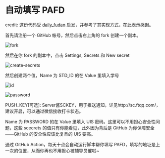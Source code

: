# 自动填写 PAFD

credit: 这份代码受 [daily_fudan](https://github.com/k652/daily_fudan) 启发，并参考了其实现方式，在此表示感谢。

首先请注册一个 GitHub 帐号，然后点击右上角的 fork 创建一个副本。

![fork](https://github.com/fducslg/pafd-automated/blob/master/docs/fork.png?raw=true)

然后在你 fork 的副本中，点击 Settings, Secrets 和 New secret

![create-secrets](https://github.com/fducslg/pafd-automated/blob/master/docs/create-secrets.png?raw=true)

然后创建两个值，Name 为 STD_ID 的在 Value 里填入学号

![id](https://github.com/fducslg/pafd-automated/blob/master/docs/id.png?raw=true)

![password](https://github.com/fducslg/pafd-automated/blob/master/docs/password.png?raw=true)

PUSH_KEY[可选]: Server酱SCKEY，用于推送通知，详见http://sc.ftqq.com/，建议开启，可以通过微信接收打卡状态。

Name 为 PASSWORD 的在 Value 里填入 UIS 密码。这里可以不用担心安全性问题，这些 scecrets 的值只有你能看见，此外因为背后是 GitHub 为你保障安全——GitHub 的安全性应该比复旦的 UIS 要高。

通过 GitHub Action，每天十点会自动运行脚本帮你填写 PAFD，填写的地址是上一次的位置，从而你再也不用担心被辅导员催啦~
